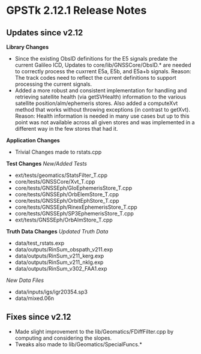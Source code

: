 GPSTk 2.12.1 Release Notes
========================

Updates since v2.12
---------------------

**Library Changes**
 * Since the existing ObsID definitions for the E5 signals predate the current Galileo ICD,  Updates to core/lib/GNSSCore/ObsID.* are needed to correctly process the cuxrrent E5a, E5b, and E5a+b signals. Reason:
The track codes need to reflect the current definitions to support processing the current signals.
 * Added a more robust and consistent implementation for handling and retrieving satellite health (via getSVHealth) information to the various satellite position/alm/ephemeris stores.  Also added a computeXvt method that works without throwing exceptions (in contrast to getXvt). Reason: Health information is needed in many use cases but up to this point was not available across all given stores and was implemented in a different way in the few stores that had it.


**Application Changes**
 * Trivial Changes made to rstats.cpp


**Test Changes**
*New/Added Tests*
 * ext/tests/geomatics/StatsFilter_T.cpp
 * core/tests/GNSSCore/Xvt_T.cpp
 * core/tests/GNSSEph/GloEphemerisStore_T.cpp
 * core/tests/GNSSEph/OrbElemStore_T.cpp
 * core/tests/GNSSEph/OrbitEphStore_T.cpp
 * core/tests/GNSSEph/RinexEphemerisStore_T.cpp
 * core/tests/GNSSEph/SP3EphemerisStore_T.cpp
 * ext/tests/GNSSEph/OrbAlmStore_T.cpp

**Truth Data Changes**
*Updated Truth Data*
 * data/test_rstats.exp
 * data/outputs/RinSum_obspath_v211.exp
 * data/outputs/RinSum_v211_kerg.exp
 * data/outputs/RinSum_v211_nklg.exp
 * data/outputs/RinSum_v302_FAA1.exp

*New Data Files*
 * data/inputs/igs/igr20354.sp3
 * data/mixed.06n


Fixes since v2.12
--------------------
* Made slight improvement to the lib/Geomatics/FDiffFilter.cpp by computing and considering the slopes.
* Tweaks also made to lib/Geomatics/SpecialFuncs.*
